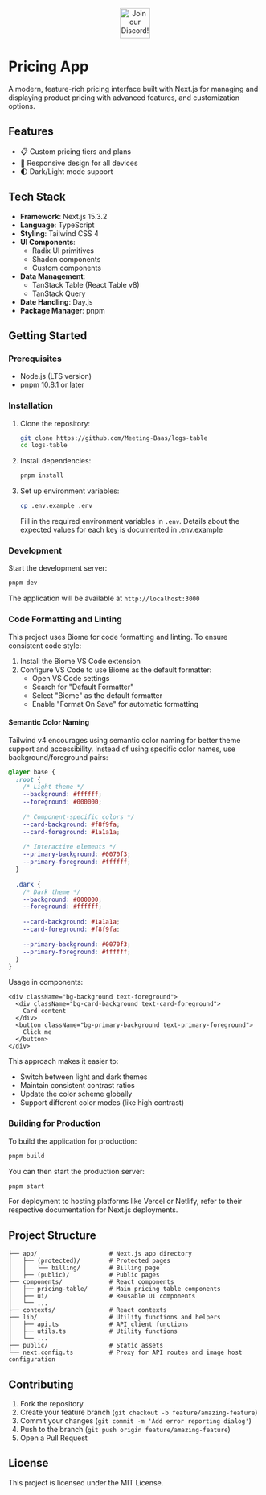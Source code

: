 <p align="center"><a href="https://discord.com/invite/dsvFgDTr6c"><img height="60px" src="https://user-images.githubusercontent.com/31022056/158916278-4504b838-7ecb-4ab9-a900-7dc002aade78.png" alt="Join our Discord!"></a></p>

# Pricing App

A modern, feature-rich pricing interface built with Next.js for managing and displaying product pricing with advanced features, and customization options.

## Features

- 📋 Custom pricing tiers and plans
- 📱 Responsive design for all devices
- 🌓 Dark/Light mode support

## Tech Stack

- **Framework**: Next.js 15.3.2
- **Language**: TypeScript
- **Styling**: Tailwind CSS 4
- **UI Components**:
  - Radix UI primitives
  - Shadcn components
  - Custom components
- **Data Management**:
  - TanStack Table (React Table v8)
  - TanStack Query
- **Date Handling**: Day.js
- **Package Manager**: pnpm

## Getting Started

### Prerequisites

- Node.js (LTS version)
- pnpm 10.8.1 or later

### Installation

1. Clone the repository:

   ```bash
   git clone https://github.com/Meeting-Baas/logs-table
   cd logs-table
   ```

2. Install dependencies:

   ```bash
   pnpm install
   ```

3. Set up environment variables:

   ```bash
   cp .env.example .env
   ```

   Fill in the required environment variables in `.env`. Details about the expected values for each key is documented in .env.example

### Development

Start the development server:
```bash
pnpm dev
```

The application will be available at `http://localhost:3000`

### Code Formatting and Linting

This project uses Biome for code formatting and linting. To ensure consistent code style:

1. Install the Biome VS Code extension
2. Configure VS Code to use Biome as the default formatter:
   - Open VS Code settings
   - Search for "Default Formatter"
   - Select "Biome" as the default formatter
   - Enable "Format On Save" for automatic formatting

#### Semantic Color Naming

Tailwind v4 encourages using semantic color naming for better theme support and accessibility. Instead of using specific color names, use background/foreground pairs:

```css
@layer base {
  :root {
    /* Light theme */
    --background: #ffffff;
    --foreground: #000000;
    
    /* Component-specific colors */
    --card-background: #f8f9fa;
    --card-foreground: #1a1a1a;
    
    /* Interactive elements */
    --primary-background: #0070f3;
    --primary-foreground: #ffffff;
  }
  
  .dark {
    /* Dark theme */
    --background: #000000;
    --foreground: #ffffff;
    
    --card-background: #1a1a1a;
    --card-foreground: #f8f9fa;
    
    --primary-background: #0070f3;
    --primary-foreground: #ffffff;
  }
}
```

Usage in components:
```tsx
<div className="bg-background text-foreground">
  <div className="bg-card-background text-card-foreground">
    Card content
  </div>
  <button className="bg-primary-background text-primary-foreground">
    Click me
  </button>
</div>
```

This approach makes it easier to:
- Switch between light and dark themes
- Maintain consistent contrast ratios
- Update the color scheme globally
- Support different color modes (like high contrast)

### Building for Production

To build the application for production:

```bash
pnpm build
```

You can then start the production server:

```bash
pnpm start
```

For deployment to hosting platforms like Vercel or Netlify, refer to their respective documentation for Next.js deployments.

## Project Structure

```text
├── app/                    # Next.js app directory
│   ├── (protected)/        # Protected pages  
│   │   └── billing/        # Billing page
│   ├── (public)/           # Public pages
├── components/             # React components
│   ├── pricing-table/      # Main pricing table components
│   ├── ui/                 # Reusable UI components
│   └── ...
├── contexts/               # React contexts
├── lib/                    # Utility functions and helpers
│   ├── api.ts              # API client functions
│   ├── utils.ts            # Utility functions
│   └── ...
├── public/                 # Static assets
└── next.config.ts          # Proxy for API routes and image host configuration
```

## Contributing

1. Fork the repository
2. Create your feature branch (`git checkout -b feature/amazing-feature`)
3. Commit your changes (`git commit -m 'Add error reporting dialog'`)
4. Push to the branch (`git push origin feature/amazing-feature`)
5. Open a Pull Request

## License

This project is licensed under the MIT License.

